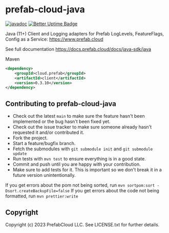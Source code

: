 # prefab-cloud-java
[![javadoc](https://javadoc.io/badge2/cloud.prefab/client/javadoc.svg)](https://javadoc.io/doc/cloud.prefab/client)
[![Better Uptime Badge](https://betteruptime.com/status-badges/v1/monitor/pdi9.svg)](https://betteruptime.com/?utm_source=status_badge)

Java (11+) Client and Logging adapters for Prefab LogLevels, FeatureFlags, Config as a Service: https://www.prefab.cloud

See full documentation https://docs.prefab.cloud/docs/java-sdk/java

Maven
```xml
<dependency>
    <groupId>cloud.prefab</groupId>
    <artifactId>client</artifactId>
    <version>0.3.10</version>
</dependency>
```


## Contributing to prefab-cloud-java

* Check out the latest `main` to make sure the feature hasn't been implemented or the bug hasn't been fixed yet.
* Check out the issue tracker to make sure someone already hasn't requested it and/or contributed it.
* Fork the project.
* Start a feature/bugfix branch.
* Fetch the submodules with `git submodule init` and `git submodule update`
* Run tests with `mvn test` to ensure everything is in a good state.
* Commit and push until you are happy with your contribution.
* Make sure to add tests for it. This is important so we don't break it in a future version unintentionally.

If you get errors about the pom not being sorted, run `mvn sortpom:sort -Dsort.createBackupFile=false`
If you get errors about the code not being formatted, run `mvn prettier:write`

## Copyright

Copyright (c) 2023 PrefabCloud LLC. See LICENSE.txt for further details.
